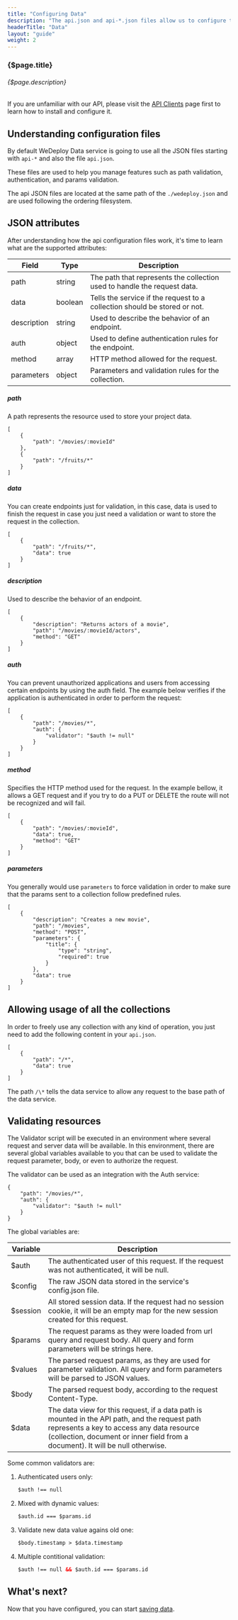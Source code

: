 ```yaml
---
title: "Configuring Data"
description: "The api.json and api-*.json files allow us to configure the accessible paths for each data service."
headerTitle: "Data"
layout: "guide"
weight: 2
---
```


### {$page.title}

###### {$page.description}

<aside>

If you are unfamiliar with our API, please visit the [API Clients](/docs/intro/api-clients/) page first to learn how to install and configure it.

</aside>

<article id="1">

## Understanding configuration files

By default WeDeploy Data service is going to use all the JSON files starting with `api-*` and also the file `api.json`.

These files are used to help you manage features such as path validation, authentication, and params validation.

The api JSON files are located at the same path of the `./wedeploy.json` and are used following the ordering filesystem.

</article>

<article id="2">

## JSON attributes

After understanding how the api configuration files work, it's time to learn what are the supported attributes:

<div class="table-container">

| Field | Type | Description |
| - | - | - |
| path | string | The path that represents the collection used to handle the request data. |
| data | boolean | Tells the service if the request to a collection should be stored or not. |
| description | string | Used to describe the behavior of an endpoint. |
| auth | object | Used to define authentication rules for the endpoint. |
| method | array | HTTP method allowed for the request. |
| parameters | object | Parameters and validation rules for the collection. |

</div>

##### path

A path represents the resource used to store your project data.

```application/json
[
	{
		"path": "/movies/:movieId"
	},
	{
		"path": "/fruits/*"
	}
]
```

##### data

You can create endpoints just for validation, in this case, data is used to finish the request in case you just need a validation or want to store the request in the collection.

```application/json
[
	{
		"path": "/fruits/*",
		"data": true
	}
]
```

##### description

Used to describe the behavior of an endpoint.

```application/json
[
	{
		"description": "Returns actors of a movie",
		"path": "/movies/:movieId/actors",
		"method": "GET"
	}
]
```

##### auth

You can prevent unauthorized applications and users from accessing certain endpoints by using the auth field. The example below verifies if the application is authenticated in order to perform the request:

```application/json
[
	{
		"path": "/movies/*",
		"auth": {
			"validator": "$auth != null"
		}
	}
]
```

##### method

Specifies the HTTP method used for the request. In the example bellow, it allows a GET request and if you try to do a PUT or DELETE the route will not be recognized and will fail.

```application/json
[
	{
		"path": "/movies/:movieId",
		"data": true,
		"method": "GET"
	}
]
```

##### parameters

You generally would use `parameters` to force validation in order to make sure that the params sent to a collection follow predefined rules.

```application/json
[
	{
		"description": "Creates a new movie",
		"path": "/movies",
		"method": "POST",
		"parameters": {
			"title": {
				"type": "string",
				"required": true
			}
		},
		"data": true
	}
]
```

</article>

<article id="3">

## Allowing usage of all the collections

In order to freely use any collection with any kind of operation, you just need to add the following content in your `api.json`.

```application/json
[
	{
		"path": "/*",
		"data": true
	}
]
```

The path `/\*` tells the data service to allow any request to the base path of the data service.

</article>

<article id="4">

## Validating resources

The Validator script will be executed in an environment where several request and server data will be available. In this environment, there are several global variables available to you that can be used to validate the request parameter, body, or even to authorize the request.

The validator can be used as an integration with the Auth service:

```application/json
{
	"path": "/movies/*",
	"auth": {
		"validator": "$auth != null"
	}
}
```

The global variables are:

<div class="table-container">

| Variable | Description |
| - | - |
| $auth | The authenticated user of this request. If the request was not authenticated, it will be null. |
| $config | The raw JSON data stored in the service's config.json file. |
| $session | All stored session data. If the request had no session cookie, it will be an empty map for the new session created for this request. |
| $params | The request params as they were loaded from url query and request body. All query and form parameters will be strings here. |
| $values | The parsed request params, as they are used for parameter validation. All query and form parameters will be parsed to JSON values. |
| $body | The parsed request body, according to the request Content-Type. |
| $data | The data view for this request, if a data path is mounted in the API path, and the request path represents a key to access any data resource (collection, document or inner field from a document). It will be null otherwise. |

</div>

Some common validators are:

<ol>

<li>Authenticated users only:</li>

```xml
$auth !== null
```

<li>Mixed with dynamic values:</li>

```xml
$auth.id === $params.id
```

<li>Validate new data value agains old one:</li>

```xml
$body.timestamp > $data.timestamp
```

<li>Multiple contitional validation:</li>

```xml
$auth !== null && $auth.id === $params.id
```

</ol>

</article>

## What's next?

Now that you have configured, you can start [saving data](/docs/data/saving-data/).
